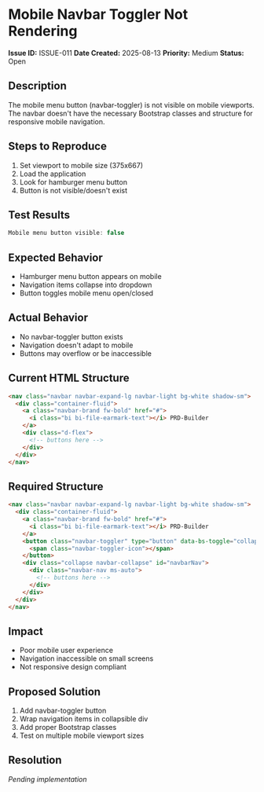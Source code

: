 # Mobile Navbar Toggler Not Rendering

**Issue ID:** ISSUE-011
**Date Created:** 2025-08-13
**Priority:** Medium
**Status:** Open

## Description
The mobile menu button (navbar-toggler) is not visible on mobile viewports. The navbar doesn't have the necessary Bootstrap classes and structure for responsive mobile navigation.

## Steps to Reproduce
1. Set viewport to mobile size (375x667)
2. Load the application
3. Look for hamburger menu button
4. Button is not visible/doesn't exist

## Test Results
```javascript
Mobile menu button visible: false
```

## Expected Behavior
- Hamburger menu button appears on mobile
- Navigation items collapse into dropdown
- Button toggles mobile menu open/closed

## Actual Behavior
- No navbar-toggler button exists
- Navigation doesn't adapt to mobile
- Buttons may overflow or be inaccessible

## Current HTML Structure
```html
<nav class="navbar navbar-expand-lg navbar-light bg-white shadow-sm">
  <div class="container-fluid">
    <a class="navbar-brand fw-bold" href="#">
      <i class="bi bi-file-earmark-text"></i> PRD-Builder
    </a>
    <div class="d-flex">
      <!-- buttons here -->
    </div>
  </div>
</nav>
```

## Required Structure
```html
<nav class="navbar navbar-expand-lg navbar-light bg-white shadow-sm">
  <div class="container-fluid">
    <a class="navbar-brand fw-bold" href="#">
      <i class="bi bi-file-earmark-text"></i> PRD-Builder
    </a>
    <button class="navbar-toggler" type="button" data-bs-toggle="collapse" data-bs-target="#navbarNav">
      <span class="navbar-toggler-icon"></span>
    </button>
    <div class="collapse navbar-collapse" id="navbarNav">
      <div class="navbar-nav ms-auto">
        <!-- buttons here -->
      </div>
    </div>
  </div>
</nav>
```

## Impact
- Poor mobile user experience
- Navigation inaccessible on small screens
- Not responsive design compliant

## Proposed Solution
1. Add navbar-toggler button
2. Wrap navigation items in collapsible div
3. Add proper Bootstrap classes
4. Test on multiple mobile viewport sizes

## Resolution
*Pending implementation*